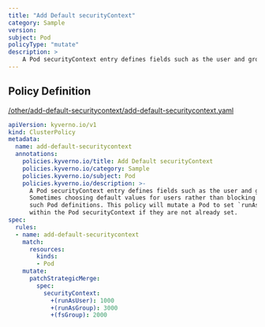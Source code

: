 ```yaml
---
title: "Add Default securityContext"
category: Sample
version: 
subject: Pod
policyType: "mutate"
description: >
    A Pod securityContext entry defines fields such as the user and group which should be used to run the Pod. Sometimes choosing default values for users rather than blocking is a better alternative to not impede such Pod definitions. This policy will mutate a Pod to set `runAsUser`, `runAsGroup`, and `fsGroup` fields within the Pod securityContext if they are not already set.
---
```


## Policy Definition
<a href="https://github.com/kyverno/policies/raw/main//other/add-default-securitycontext/add-default-securitycontext.yaml" target="-blank">/other/add-default-securitycontext/add-default-securitycontext.yaml</a>

```yaml
apiVersion: kyverno.io/v1
kind: ClusterPolicy
metadata:
  name: add-default-securitycontext
  annotations:
    policies.kyverno.io/title: Add Default securityContext
    policies.kyverno.io/category: Sample
    policies.kyverno.io/subject: Pod
    policies.kyverno.io/description: >-
      A Pod securityContext entry defines fields such as the user and group which should be used to run the Pod.
      Sometimes choosing default values for users rather than blocking is a better alternative to not impede
      such Pod definitions. This policy will mutate a Pod to set `runAsUser`, `runAsGroup`, and `fsGroup` fields
      within the Pod securityContext if they are not already set.
spec:
  rules:
  - name: add-default-securitycontext
    match:
      resources:
        kinds:
        - Pod
    mutate:
      patchStrategicMerge:
        spec:
          securityContext:
            +(runAsUser): 1000
            +(runAsGroup): 3000
            +(fsGroup): 2000

```
